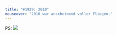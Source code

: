 ```yaml
---
title: "#1929: 2010"
mouseover: "2010 war anscheinend voller Fliegen."
---
```


PS:
<img src="http://www.fonflatter.de/bilder/rutschs.png">

